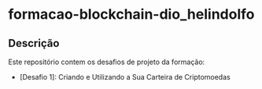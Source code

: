 # formacao-blockchain-dio_helindolfo
## Descrição
Este repositório contem os desafios de projeto da formação:
- [Desafio 1]: Criando e Utilizando a Sua Carteira de Criptomoedas
